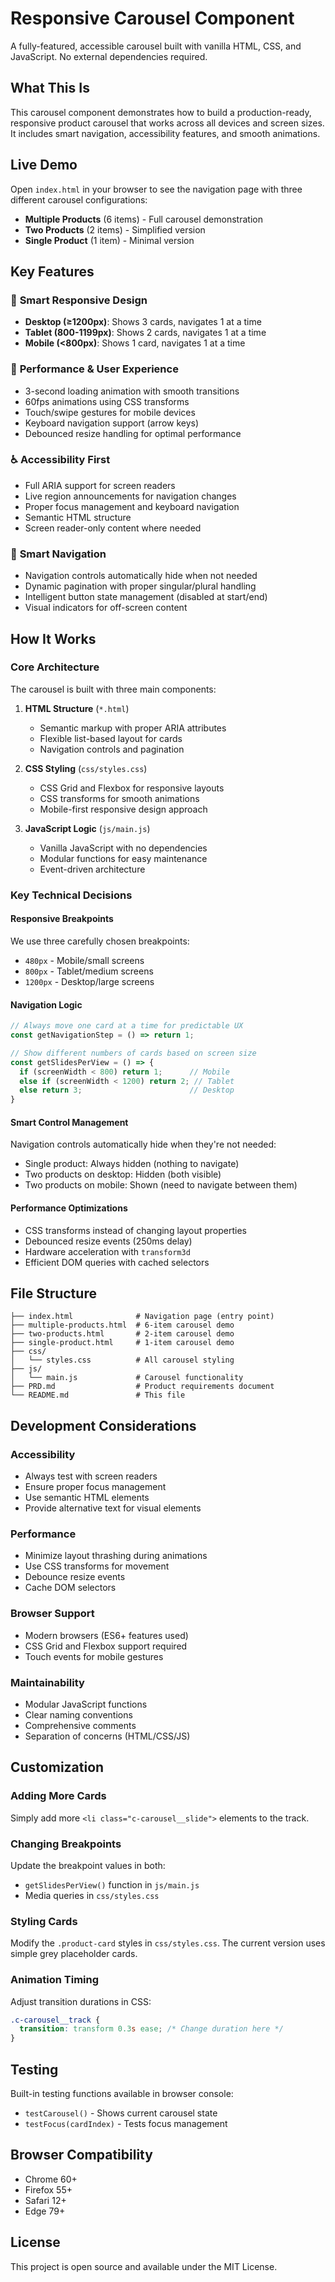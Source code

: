 # Responsive Carousel Component

A fully-featured, accessible carousel built with vanilla HTML, CSS, and JavaScript. No external dependencies required.

## What This Is

This carousel component demonstrates how to build a production-ready, responsive product carousel that works across all devices and screen sizes. It includes smart navigation, accessibility features, and smooth animations.

## Live Demo

Open `index.html` in your browser to see the navigation page with three different carousel configurations:

- **Multiple Products** (6 items) - Full carousel demonstration
- **Two Products** (2 items) - Simplified version
- **Single Product** (1 item) - Minimal version

## Key Features

### 🎯 **Smart Responsive Design**

- **Desktop (≥1200px)**: Shows 3 cards, navigates 1 at a time
- **Tablet (800-1199px)**: Shows 2 cards, navigates 1 at a time
- **Mobile (<800px)**: Shows 1 card, navigates 1 at a time

### 🚀 **Performance & User Experience**

- 3-second loading animation with smooth transitions
- 60fps animations using CSS transforms
- Touch/swipe gestures for mobile devices
- Keyboard navigation support (arrow keys)
- Debounced resize handling for optimal performance

### ♿ **Accessibility First**

- Full ARIA support for screen readers
- Live region announcements for navigation changes
- Proper focus management and keyboard navigation
- Semantic HTML structure
- Screen reader-only content where needed

### 🧠 **Smart Navigation**

- Navigation controls automatically hide when not needed
- Dynamic pagination with proper singular/plural handling
- Intelligent button state management (disabled at start/end)
- Visual indicators for off-screen content

## How It Works

### Core Architecture

The carousel is built with three main components:

1. **HTML Structure** (`*.html`)

   - Semantic markup with proper ARIA attributes
   - Flexible list-based layout for cards
   - Navigation controls and pagination

2. **CSS Styling** (`css/styles.css`)

   - CSS Grid and Flexbox for responsive layouts
   - CSS transforms for smooth animations
   - Mobile-first responsive design approach

3. **JavaScript Logic** (`js/main.js`)
   - Vanilla JavaScript with no dependencies
   - Modular functions for easy maintenance
   - Event-driven architecture

### Key Technical Decisions

#### **Responsive Breakpoints**

We use three carefully chosen breakpoints:

- `480px` - Mobile/small screens
- `800px` - Tablet/medium screens
- `1200px` - Desktop/large screens

#### **Navigation Logic**

```javascript
// Always move one card at a time for predictable UX
const getNavigationStep = () => return 1;

// Show different numbers of cards based on screen size
const getSlidesPerView = () => {
  if (screenWidth < 800) return 1;      // Mobile
  else if (screenWidth < 1200) return 2; // Tablet
  else return 3;                        // Desktop
}
```

#### **Smart Control Management**

Navigation controls automatically hide when they're not needed:

- Single product: Always hidden (nothing to navigate)
- Two products on desktop: Hidden (both visible)
- Two products on mobile: Shown (need to navigate between them)

#### **Performance Optimizations**

- CSS transforms instead of changing layout properties
- Debounced resize events (250ms delay)
- Hardware acceleration with `transform3d`
- Efficient DOM queries with cached selectors

## File Structure

```
├── index.html              # Navigation page (entry point)
├── multiple-products.html  # 6-item carousel demo
├── two-products.html       # 2-item carousel demo
├── single-product.html     # 1-item carousel demo
├── css/
│   └── styles.css          # All carousel styling
├── js/
│   └── main.js             # Carousel functionality
├── PRD.md                  # Product requirements document
└── README.md               # This file
```

## Development Considerations

### **Accessibility**

- Always test with screen readers
- Ensure proper focus management
- Use semantic HTML elements
- Provide alternative text for visual elements

### **Performance**

- Minimize layout thrashing during animations
- Use CSS transforms for movement
- Debounce resize events
- Cache DOM selectors

### **Browser Support**

- Modern browsers (ES6+ features used)
- CSS Grid and Flexbox support required
- Touch events for mobile gestures

### **Maintainability**

- Modular JavaScript functions
- Clear naming conventions
- Comprehensive comments
- Separation of concerns (HTML/CSS/JS)

## Customization

### **Adding More Cards**

Simply add more `<li class="c-carousel__slide">` elements to the track.

### **Changing Breakpoints**

Update the breakpoint values in both:

- `getSlidesPerView()` function in `js/main.js`
- Media queries in `css/styles.css`

### **Styling Cards**

Modify the `.product-card` styles in `css/styles.css`. The current version uses simple grey placeholder cards.

### **Animation Timing**

Adjust transition durations in CSS:

```css
.c-carousel__track {
  transition: transform 0.3s ease; /* Change duration here */
}
```

## Testing

Built-in testing functions available in browser console:

- `testCarousel()` - Shows current carousel state
- `testFocus(cardIndex)` - Tests focus management

## Browser Compatibility

- Chrome 60+
- Firefox 55+
- Safari 12+
- Edge 79+

## License

This project is open source and available under the MIT License.
